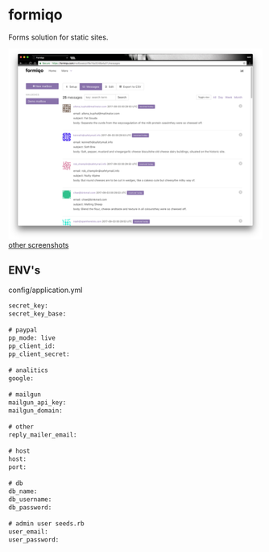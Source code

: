 # formiqo

Forms solution for static sites.

![](./demo_screenshots/messages_list.png)
[other screenshots](./demo_screenshots)

## ENV's

config/application.yml

```
secret_key:  
secret_key_base:  

# paypal
pp_mode: live
pp_client_id:  
pp_client_secret:  

# analitics
google:

# mailgun
mailgun_api_key:
mailgun_domain:

# other
reply_mailer_email:

# host
host:
port:

# db
db_name:
db_username:
db_password:

# admin user seeds.rb
user_email:
user_password:
```
